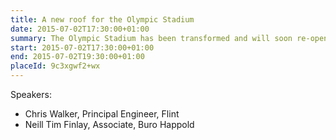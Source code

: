 ```yaml
---
title: A new roof for the Olympic Stadium
date: 2015-07-02T17:30:00+01:00
summary: The Olympic Stadium has been transformed and will soon re-open as a world-class multi-mode athletics and football stadium. This talk describes the engineering behind the innovative gravity-stressed cable-net roof and the work to deconstruct the original roof and strengthen the retained supporting structure.
start: 2015-07-02T17:30:00+01:00
end: 2015-07-02T19:30:00+01:00
placeId: 9c3xgwf2+wx
---
```

Speakers:

* Chris Walker, Principal Engineer, Flint
* Neill Tim Finlay, Associate, Buro Happold
